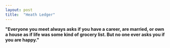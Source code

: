 ```yaml
---
layout: post
title:  "Heath Ledger"
---
```


**"Everyone you meet always asks if you have a career, are married, or own a house as if life was some kind of grocery list. But no one ever asks you if you are happy."**

